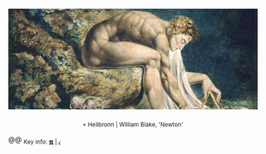 ![](./img/template5_github.png)
<p align="center"> <sub>⌖ Heilbronn | William Blake, 'Newton' </sub></p>

@@ <sub> Key info: [𝝿](https://www.instagram.com/qfwfqfm/) | [𝒾](https://www.linkedin.com/feed/) </sub>



